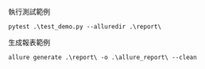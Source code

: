 
執行測試範例
```
pytest .\test_demo.py --alluredir .\report\
```

生成報表範例
```
allure generate .\report\ -o .\allure_report\ --clean
```